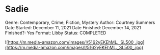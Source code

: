 # Sadie

Genre: Contemporary, Crime, Fiction, Mystery
Author: Courtney Summers
Date Started: December 11, 2021
Date Finished: December 14, 2021
Finished?: Yes
Format: Libby
Status: COMPLETED

![https://m.media-amazon.com/images/I/5162yEKEhML._SL500_.jpg](https://m.media-amazon.com/images/I/5162yEKEhML._SL500_.jpg)